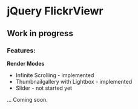 jQuery FlickrViewr
==================

Work in progress
----------------

### Features:

**Render Modes**
* Infinite Scrolling - implemented
* Thumbnailgallery with Lightbox - implemented
* Slider - not started yet

… Coming soon.